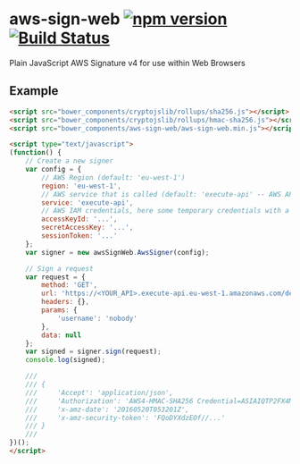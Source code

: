 # aws-sign-web [![npm version](https://badge.fury.io/js/aws-sign-web.svg)](https://badge.fury.io/js/aws-sign-web) [![Build Status](https://travis-ci.org/danieljoos/aws-sign-web.svg?branch=master)](https://travis-ci.org/danieljoos/aws-sign-web)
Plain JavaScript AWS Signature v4 for use within Web Browsers

## Example

```html
<script src="bower_components/cryptojslib/rollups/sha256.js"></script>
<script src="bower_components/cryptojslib/rollups/hmac-sha256.js"></script>
<script src="bower_components/aws-sign-web/aws-sign-web.min.js"></script>

<script type="text/javascript">
(function() {
    // Create a new signer
    var config = {
        // AWS Region (default: 'eu-west-1')
        region: 'eu-west-1',
        // AWS service that is called (default: 'execute-api' -- AWS API Gateway)
        service: 'execute-api',
        // AWS IAM credentials, here some temporary credentials with a session token
        accessKeyId: '...',
        secretAccessKey: '...',
        sessionToken: '...'
    };
    var signer = new awsSignWeb.AwsSigner(config);

    // Sign a request
    var request = {
        method: 'GET',
        url: 'https://<YOUR_API>.execute-api.eu-west-1.amazonaws.com/dev/users',
        headers: {},
        params: {
            'username': 'nobody'
        },
        data: null
    };
    var signed = signer.sign(request);
    console.log(signed);

    ///
    /// {
    ///     'Accept': 'application/json',
    ///     'Authorization': 'AWS4-HMAC-SHA256 Credential=ASIAIQTP2FX4MJ4J2DIA/20160520/eu-west-1/execute-api/aws4_request, SignedHeaders=accept;host;x-amz-date, Signature=cc870c6ea5174baad470e46a7f5642725ff9411e049cf24d730923fca7e5f2b4'
    ///     'x-amz-date': '20160520T053201Z',
    ///     'x-amz-security-token': 'FQoDYXdzEOf//...'
    /// }
    ///
})();
</script>
```
